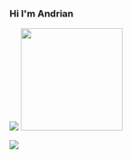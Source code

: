 ### Hi I'm Andrian

<p>
    <img src="https://github-readme-stats.vercel.app/api?username=andriannobella&hide=contribs,prs&show_icons=true&hide_border=true&title_color=000" />
    <img src="https://github-readme-stats.vercel.app/api/top-langs/?username=andriannobella&layout=compact" height=180 />
</p>

<p>
    <img src="https://gpvc.arturio.dev/andriannobella" />  
</p>
<!--
**andriannobella/andriannobella** is a ✨ _special_ ✨ repository because its `README.md` (this file) appears on your GitHub profile.

Here are some ideas to get you started:

- 🔭 I’m currently working on ...
- 🌱 I’m currently learning ...
- 👯 I’m looking to collaborate on ...
- 🤔 I’m looking for help with ...
- 💬 Ask me about ...
- 📫 How to reach me: ...
- 😄 Pronouns: ...
- ⚡ Fun fact: ...
-->
